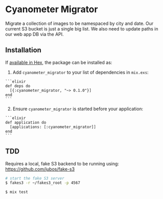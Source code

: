 # Cyanometer Migrator

Migrate a collection of images to be namespaced by city and date.
Our current S3 bucket is just a single big list.
We also need to update paths in our web app DB via the API.

## Installation

If [available in Hex](https://hex.pm/docs/publish), the package can be installed as:

  1. Add `cyanometer_migrator` to your list of dependencies in `mix.exs`:

    ```elixir
    def deps do
      [{:cyanometer_migrator, "~> 0.1.0"}]
    end
    ```

  2. Ensure `cyanometer_migrator` is started before your application:

    ```elixir
    def application do
      [applications: [:cyanometer_migrator]]
    end
    ```

## TDD

Requires a local, fake S3 backend to be running using: https://github.com/jubos/fake-s3

```bash
# start the fake S3 server
$ fakes3 -r ~/fakes3_root -p 4567

$ mix test
```
